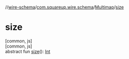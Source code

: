 //[wire-schema](../../../index.md)/[com.squareup.wire.schema](../index.md)/[Multimap](index.md)/[size](size.md)

# size

[common, js]\
[common, js]\
abstract fun [size](size.md)(): [Int](https://kotlinlang.org/api/latest/jvm/stdlib/kotlin/-int/index.html)
